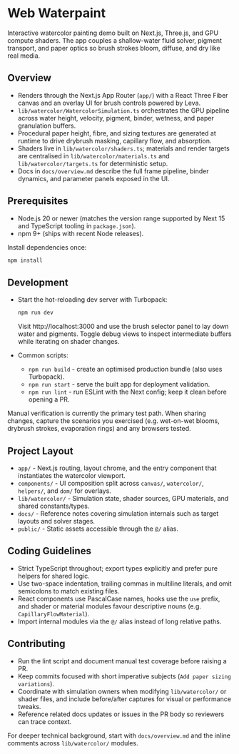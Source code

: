 # Web Waterpaint

Interactive watercolor painting demo built on Next.js, Three.js, and GPU compute shaders. The app couples a shallow-water fluid solver, pigment transport, and paper optics so brush strokes bloom, diffuse, and dry like real media.

## Overview
- Renders through the Next.js App Router (`app/`) with a React Three Fiber canvas and an overlay UI for brush controls powered by Leva.
- `lib/watercolor/WatercolorSimulation.ts` orchestrates the GPU pipeline across water height, velocity, pigment, binder, wetness, and paper granulation buffers.
- Procedural paper height, fibre, and sizing textures are generated at runtime to drive drybrush masking, capillary flow, and absorption.
- Shaders live in `lib/watercolor/shaders.ts`; materials and render targets are centralised in `lib/watercolor/materials.ts` and `lib/watercolor/targets.ts` for deterministic setup.
- Docs in `docs/overview.md` describe the full frame pipeline, binder dynamics, and parameter panels exposed in the UI.

## Prerequisites
- Node.js 20 or newer (matches the version range supported by Next 15 and TypeScript tooling in `package.json`).
- npm 9+ (ships with recent Node releases).

Install dependencies once:

```bash
npm install
```

## Development
- Start the hot-reloading dev server with Turbopack:

  ```bash
  npm run dev
  ```

  Visit http://localhost:3000 and use the brush selector panel to lay down water and pigments. Toggle debug views to inspect intermediate buffers while iterating on shader changes.

- Common scripts:
  - `npm run build` - create an optimised production bundle (also uses Turbopack).
  - `npm run start` - serve the built app for deployment validation.
  - `npm run lint` - run ESLint with the Next config; keep it clean before opening a PR.

Manual verification is currently the primary test path. When sharing changes, capture the scenarios you exercised (e.g. wet-on-wet blooms, drybrush strokes, evaporation rings) and any browsers tested.

## Project Layout
- `app/` - Next.js routing, layout chrome, and the entry component that instantiates the watercolor viewport.
- `components/` - UI composition split across `canvas/`, `watercolor/`, `helpers/`, and `dom/` for overlays.
- `lib/watercolor/` - Simulation state, shader sources, GPU materials, and shared constants/types.
- `docs/` - Reference notes covering simulation internals such as target layouts and solver stages.
- `public/` - Static assets accessible through the `@/` alias.

## Coding Guidelines
- Strict TypeScript throughout; export types explicitly and prefer pure helpers for shared logic.
- Use two-space indentation, trailing commas in multiline literals, and omit semicolons to match existing files.
- React components use PascalCase names, hooks use the `use` prefix, and shader or material modules favour descriptive nouns (e.g. `CapillaryFlowMaterial`).
- Import internal modules via the `@/` alias instead of long relative paths.

## Contributing
- Run the lint script and document manual test coverage before raising a PR.
- Keep commits focused with short imperative subjects (`Add paper sizing variations`).
- Coordinate with simulation owners when modifying `lib/watercolor/` or shader files, and include before/after captures for visual or performance tweaks.
- Reference related docs updates or issues in the PR body so reviewers can trace context.

For deeper technical background, start with `docs/overview.md` and the inline comments across `lib/watercolor/` modules.
